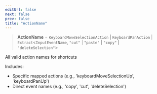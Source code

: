 ```yaml
---
editUrl: false
next: false
prev: false
title: "ActionName"
---
```


> **ActionName** = `KeyboardMoveSelectionAction` \| `KeyboardPanAction` \| `Extract`\<`InputEventName`, `"cut"` \| `"paste"` \| `"copy"` \| `"deleteSelection"`\>

All valid action names for shortcuts

Includes:
- Specific mapped actions (e.g., 'keyboardMoveSelectionUp', 'keyboardPanUp')
- Direct event names (e.g., 'copy', 'cut', 'deleteSelection')
